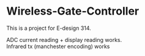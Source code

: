 # Wireless-Gate-Controller
This is a project for E-design 314. 

ADC current reading + display reading works.
<br>
Infrared tx (manchester encoding) works
